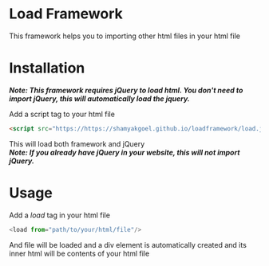 # Load Framework

This framework helps you to importing other html files in your html file

# Installation

**_Note: This framework requires jQuery to load html. You don't need to import jQuery, this will automatically load the jquery._**

Add a script tag to your html file
```html
<script src="https://https://shamyakgoel.github.io/loadframework/load.js"></script>
```
This will load both framework and jQuery<br>
**_Note: If you already have jQuery in your website, this will not import jQuery._**

# Usage

Add a _load_ tag in your html file

```js
<load from="path/to/your/html/file"/>
```

And file will be loaded and a div element is automatically created and its inner html will be contents of your html file
<br>
<br>